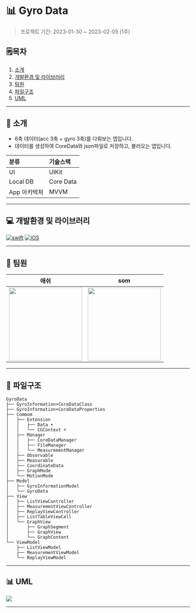 # 📊 Gyro Data
> 프로젝트 기간: 2023-01-30 ~ 2023-02-05 (1주)

## 🗒︎목차
1. [소개](#-소개)
2. [개발환경 및 라이브러리](#-개발환경-및-라이브러리)
3. [팀원](#-팀원)
4. [파일구조](#-파일구조)
5. [UML](#-uml)

---

## 👋 소개
- 6축 데이터(acc 3축 + gyro 3축)를 다뤄보는 앱입니다.
- 데이터를 생성하여 CoreData와 json파일로 저장하고, 불러오는 앱입니다.

|분류|기술스택|
|:---|:---|
|UI|UIKit|
|Local DB|Core Data|
|App 아키텍쳐|MVVM|

---

## 💻 개발환경 및 라이브러리
[![swift](https://img.shields.io/badge/swift-5.7-orange)]()
[![iOS](https://img.shields.io/badge/iOS_Deployment_Target-14.0-blue)]()

---

## 🧑 팀원
|애쉬|som|
|:---:|:---:|
|<img src= "https://avatars.githubusercontent.com/u/101683977?v=4" width ="200">|<img src = "https://i.imgur.com/eSlMmiI.png" width=200 height=200>|

---

## 💾 파일구조
```
GyroData
├── GyroInformation+CoreDataClass
├── GyroInformation+CoreDataProperties
├── Commom
│   ├── Extension
│   │   ├── Data +
│   │   └── CGContext +
│   ├── Manager
│   │   ├── CoreDataManager
│   │   ├── FileManager
│   │   └── MeasurementManager
│   ├── Observable
│   ├── Measurable
│   ├── CoordinateData
│   ├── GraphMode
│   └── MotionMode
├── Model
│   ├── GyroInformationModel
│   └── GyroData
├── View
│   ├── ListViewController
│   ├── MeasurementViewController
│   ├── ReplayViewController
│   ├── ListTableViewCell   
│   └── GraphView
│       ├── GraphSegment
│       ├── GraphView
│       └── GraphContent
└── ViewModel
    ├── ListViewModel
    ├── MeasurementViewModel
    └── ReplayViewModel
```

---

## 📊 UML
![](https://i.imgur.com/iILaupN.jpg)


---
